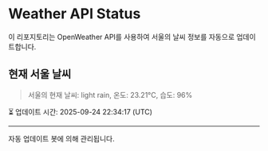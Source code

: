 
# Weather API Status

이 리포지토리는 OpenWeather API를 사용하여 서울의 날씨 정보를 자동으로 업데이트합니다.

## 현재 서울 날씨
> 서울의 현재 날씨: light rain, 온도: 23.21°C, 습도: 96%

⏳ 업데이트 시간: 2025-09-24 22:34:17 (UTC)

---
자동 업데이트 봇에 의해 관리됩니다.

